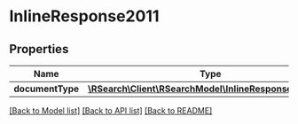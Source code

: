 # InlineResponse2011

## Properties
Name | Type | Description | Notes
------------ | ------------- | ------------- | -------------
**documentType** | [**\RSearch\Client\RSearchModel\InlineResponse201Index**](InlineResponse201Index.md) |  | [optional] 

[[Back to Model list]](../README.md#documentation-for-models) [[Back to API list]](../README.md#documentation-for-api-endpoints) [[Back to README]](../README.md)


